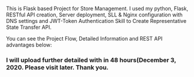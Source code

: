 This is Flask based Project for Store Management. I used my python, Flask, RESTful API creation, Server deployment, SLL & Nginx configuration with DNS settings and JWT-Token Authentication Skill to Create Representative State Transfer API. 

You can see the Project Flow, Detailed Information and REST API advantages below: 



### I will upload further detailed with in 48 hours(December 3, 2020. Please visit later. Thank you.
